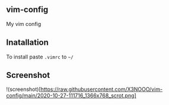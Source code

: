## vim-config
My vim config

## Inatallation
To install paste `.vimrc` to `~/`

## Screenshot
!(screenshot)[https://raw.githubusercontent.com/X3NOOO/vim-config/main/2020-10-27-111716_1366x768_scrot.png]
